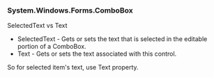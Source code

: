 ### System.Windows.Forms.ComboBox

SelectedText vs Text
- SelectedText - Gets or sets the text that is selected in the editable portion of a ComboBox.
- Text - Gets or sets the text associated with this control.

So for selected item's text, use Text property.